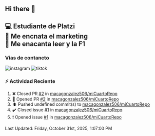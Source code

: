## Hi there 👋

:computer: Estudiante de Platzi  
:pencil: Me encnata el marketing  
:book: Me enacanta leer y la F1 
-- 


### Vias de contancto 
![instagram]()
![tiktok]()

### :zap: Actividad Reciente
<!--RECENT_ACTIVITY:start-->
1. ❌ Closed PR [#2](undefined) in [macagonzalez506/miCuartoRepo](https://github.com/macagonzalez506/miCuartoRepo)<br>
2. 💪 Opened PR [#2](undefined) in [macagonzalez506/miCuartoRepo](https://github.com/macagonzalez506/miCuartoRepo)<br>
3. ⬆️ Pushed undefined commit(s) to [macagonzalez506/miCuartoRepo](https://github.com/macagonzalez506/miCuartoRepo)<br>
4. ✔️ Closed issue [#1](https://github.com/macagonzalez506/miCuartoRepo/issues/1) in [macagonzalez506/miCuartoRepo](https://github.com/macagonzalez506/miCuartoRepo)<br>
5. ❗️ Opened issue [#1](https://github.com/macagonzalez506/miCuartoRepo/issues/1) in [macagonzalez506/miCuartoRepo](https://github.com/macagonzalez506/miCuartoRepo)<br>
<!--RECENT_ACTIVITY:end-->
<!--RECENT_ACTIVITY:last_update-->
Last Updated: Friday, October 31st, 2025, 1:07:00 PM
<!--RECENT_ACTIVITY:last_update_end-->
